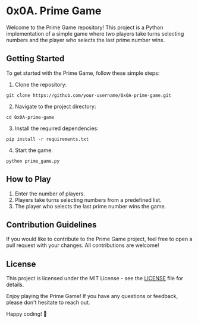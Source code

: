 # 0x0A. Prime Game

Welcome to the Prime Game repository! This project is a Python implementation of a simple game where two players take turns selecting numbers and the player who selects the last prime number wins.

## Getting Started

To get started with the Prime Game, follow these simple steps:

1. Clone the repository:
```
git clone https://github.com/your-username/0x0A-prime-game.git
```

2. Navigate to the project directory:
```
cd 0x0A-prime-game
```

3. Install the required dependencies:
```
pip install -r requirements.txt
```

4. Start the game:
```
python prime_game.py
```

## How to Play

1. Enter the number of players.
2. Players take turns selecting numbers from a predefined list.
3. The player who selects the last prime number wins the game.

## Contribution Guidelines

If you would like to contribute to the Prime Game project, feel free to open a pull request with your changes. All contributions are welcome!

## License

This project is licensed under the MIT License - see the [LICENSE](LICENSE) file for details.

Enjoy playing the Prime Game! If you have any questions or feedback, please don't hesitate to reach out.

Happy coding! 🚀